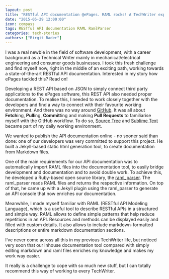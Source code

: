 ```yaml
---
layout: post
title: "RESTful API documentation @ePages. RAML rocks! A TechWriter experience report."
date: "2015-05-29 12:00:00"
icon: compass
tags: RESTful API documentation RAML RamlParser
categories: tech-stories
authors: ["Birgit Bader"]
---
```


I was a real newbie in the field of software development, with a career background as a Technical Writer mainly in mechanical/electrical engineering and consumer goods businesses. I took this fresh challenge and find myself now, right in the middle of an exciting path, working towards a state-of-the-art RESTful API documentation. Interested in my story how ePages tackled this? Read on!

Developing a REST API based on JSON to simply connect third party applications to the ePages software, this REST API also needed proper documentation. To realise this, I needed to work closely together with the developers and find a way to connect with their favourite working environment. And there was no way around [GitHub](https://github.com/). It was all about **Fetch**ing, **Pull**ing, **Commit**ting and making **Pull Requests** to familiarise myself with the GitHub workflow. To do so, [Source Tree](https://www.atlassian.com/software/sourcetree/overview) and [Sublime Text](http://www.sublimetext.com/) became part of my daily working environment.

We wanted to publish the API documentation online - no sooner said than done: one of our developers was very committed to support this project. He built a Jekyll-based static html generation tool, to create documentation from Markdown files.

One of the main requirements for our API documentation was to automatically import RAML files into the documentation tool, to easily bridge development and documentation and to avoid double work. To achieve this, he developed a Ruby-based open source library, the [raml_parser](https://github.com/ePages-de/raml_parser). The raml_parser reads RAML files and returns the respective information. On top of that, he came up with a Jekyll plugin using the raml_parser to generate an API console that now enriches our documentation.

Meanwhile, I made myself familiar with RAML (RESTful API Modeling Language), which is a useful tool to describe RESTful APIs in a structured and simple way.
RAML allows to define simple patterns that help reduce repetitions in an API. Resources and methods can be displayed easily and filled with custom details. It also allows to include markdown-formatted descriptions or entire markdown documentation sections.

I’ve never come across all this in my previous TechWriter life, but noticed very soon that our inhouse documentation tool compared with simply editing markdown and raml files enriches my knowledge and makes my work way easier.

It really is a challenge to cope with so much new stuff, but I can totally recommend this way of working to every TechWriter.
